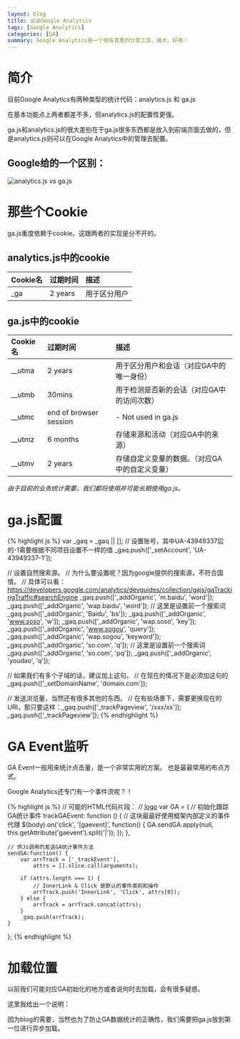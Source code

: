 ```yaml
---
layout: blog
title: 谈谈Google Analytics
tags: [Google Analytics]
categories: [GA]
summary: Google Analytics是一个很有意思的分享工具，强大，好用！
---
```

# 简介
目前Google Analytics有两种类型的统计代码：analytics.js 和 ga.js

在基本功能点上两者都差不多，但analytics.js的配置性更强。

ga.js和analytics.js的很大差别在于ga.js很多东西都是放入到前端页面去做的，但是analytics.js则可以在Google Analytics中的管理去配置。

## Google给的一个区别：
![analytics.js vs ga.js](/static/img/analytics-vs-ga.png)

# 那些个Cookie
ga.js重度依赖于cookie。这跟两者的实现是分不开的。

## analytics.js中的cookie

Cookie名|过期时间|描述
:-------|:-------|:-----
_ga|2 years|用于区分用户

## ga.js中的cookie

Cookie名|过期时间|描述
:-------|:-------|:-----
__utma|2 years|用于区分用户和会话（对应GA中的唯一身份）
__utmb|30mins|用于检测是否新的会话（对应GA中的访问次数）
__utmc|end of browser session|- Not used in ga.js
__utmz|6 months|存储来源和活动（对应GA中的来源）
__utmv|2 years|存储自定义变量的数据。（对应GA中的自定义变量）

*由于目前的业务统计需要，我们都将使用并可能长期使用ga.js。*

# ga.js配置

{% highlight js %}
var _gaq = _gaq || [];
// 设置账号，其中UA-43949337后的-1需要根据不同项目设置不一样的值
_gaq.push(['_setAccount', 'UA-43949337-1']);
 
// 设置自然搜索源。
// 为什么要设置呢？因为google提供的搜索源，不符合国情。
// 具体可以看：https://developers.google.com/analytics/devguides/collection/gajs/gaTrackingTraffic#searchEngine
_gaq.push(['_addOrganic', 'm.baidu', 'word']);
_gaq.push(['_addOrganic', 'wap.baidu', 'word']);
// 这里是设置前一个搜索词
_gaq.push(['_addOrganic', 'Baidu', 'bs']);
_gaq.push(['_addOrganic', 'www.soso', 'w']);
_gaq.push(['_addOrganic', 'wap.soso', 'key']);
_gaq.push(['_addOrganic', 'www.sogou', 'query']);
_gaq.push(['_addOrganic', 'wap.sogou', 'keyword']);
_gaq.push(['_addOrganic', 'so.com', 'q']);
// 这里是设置前一个搜索词
_gaq.push(['_addOrganic', 'so.com', 'pq']);
_gaq.push(['_addOrganic', 'youdao', 'q']);
 
// 如果我们有多个子域的话，建议加上这句。
// 在现在的情况下是必须加这句的
_gaq.push(['_setDomainName', 'domain.com']);
 
// 发送浏览量，当然还有很多其他的东西。
// 在有些场景下，需要更换现在的URI，那只要这样：_gaq.push(['_trackPageview', '/xxx/xx']);
_gaq.push(['_trackPageview']);
{% endhighlight %}

# GA Event监听
GA Event一般用来统计点击量，是一个非常实用的方案。
也是最最常用的布点方式。

Google Analytics还专门有一个事件流呢？！

{% highlight js %}
// 可能的HTML代码片段：
// <a href="xxx" gaevent="ft/logo"><span>logo</span></a>
var GA = {
    // 初始化跟踪GA统计事件
    trackGAEvent: function () {
        // 这块最最好使用框架内部定义的事件代理
        $(body).on('click', '[gaevent]', function() {
            GA.sendGA.apply(null, this.getAttribute('gaevent').split('|'));
        });
    },

    // 供Js调用的发送GA统计事件方法
    sendGA:function() {
        var arrTrack = ['_trackEvent'],
            attrs = [].slice.call(arguments);

        if (attrs.length === 1) {
            // InnerLink & Click 是默认的事件类别和操作
            arrTrack.push('InnerLink', 'Click', attrs[0]);
        } else {
            arrTrack = arrTrack.concat(attrs);
        }
        _gaq.push(arrTrack);
    }
};
{% endhighlight %}

# 加载位置
以前我们可能对应GA初始化的地方或者说何时去加载，会有很多疑惑。

这里我给出一个说明：

因为blog的需要，当然也为了防止GA数据统计的正确性，我们需要把ga.js放到第一位进行异步加载。
